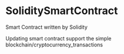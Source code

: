 # SoliditySmartContract
Smart Contract written by Solidity

Updating smart contract support the simple blockchain/cryptocurrency_transactions
